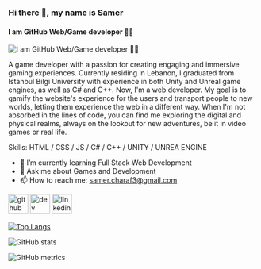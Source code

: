### Hi there 👋, my name is Samer 
#### I am GitHub Web/Game developer 👨‍💻
![I am GitHub Web/Game developer 👨‍💻](https://arturssmirnovs.github.io/github-profile-readme-generator/images/banner.png)

A game developer with a passion for creating engaging and immersive gaming experiences. Currently residing in Lebanon, I graduated from Istanbul Bilgi University with experience in both Unity and Unreal game engines, as well as C# and C++. Now, I'm a web developer. My goal is to gamify the website's experience for the users and transport people to new worlds, letting them experience the web in a different way. When I'm not absorbed in the lines of code, you can find me exploring the digital and physical realms, always on the lookout for new adventures, be it in video games or real life.

Skills: HTML / CSS / JS / C# / C++ / UNITY / UNREA ENGINE

- 🌱 I’m currently learning Full Stack Web Development 
- 💬 Ask me about Games and Development 
- 📫 How to reach me: samer.charaf3@gmail.com 


[<img src='https://cdn.jsdelivr.net/npm/simple-icons@3.0.1/icons/github.svg' alt='github' height='40'>](https://github.com/https://github.com/samercharafeddine)  [<img src='https://cdn.jsdelivr.net/npm/simple-icons@3.0.1/icons/dev-dot-to.svg' alt='dev' height='40'>](https://dev.to/https://dev.to/samercharafeddine)  [<img src='https://cdn.jsdelivr.net/npm/simple-icons@3.0.1/icons/linkedin.svg' alt='linkedin' height='40'>](https://www.linkedin.com/in/https://www.linkedin.com/in/samer-charaf-eddine-90739a127//)  

[![Top Langs](https://github-readme-stats.vercel.app/api/top-langs/?username=https://github.com/samercharafeddine)](https://github.com/anuraghazra/github-readme-stats)

![GitHub stats](https://github-readme-stats.vercel.app/api?username=https://github.com/samercharafeddine&show_icons=true)  

![GitHub metrics](https://metrics.lecoq.io/https://github.com/samercharafeddine)  

